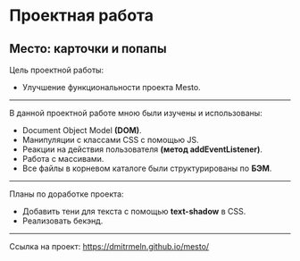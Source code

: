# Проектная работа
## Место: карточки и попапы

Цель проектной работы:

- Улучшение функциональности проекта Mesto.
-------------
В данной проектной работе мною были изучены и использованы:

- Document Object Model **(DOM)**.
- Манипуляции с классами CSS с помощью JS.
- Реакции на действия пользователя **(метод addEventListener)**.
- Работа с массивами.
- Все файлы в корневом каталоге были структурированы по **БЭМ**.
-------------
Планы по доработке проекта:

- Добавить тени для текста с помощью **text-shadow** в CSS.
- Реализовать бекэнд.
-------------
Ссылка на проект: https://dmitrmeln.github.io/mesto/

